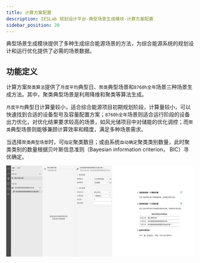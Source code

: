 ```yaml
---
title: 计算方案配置
description: IESLab 规划设计平台-典型场景生成模块-计算方案配置
sidebar_position: 20
---
```


典型场景生成模块提供了多种生成综合能源场景的方法，为综合能源系统的规划设计和运行优化提供了必需的场景数据。

## 功能定义

计算方案`聚类算法`提供了`月度平均`典型日、`聚类`典型场景和`8760h全年`场景三种场景生成方法。其中，聚类典型场景是利用降维和聚类等算法生成。

`月度平均`典型日计算量较小，适合综合能源项目初期规划阶段，计算量较小，可以快速找到合适的设备型号及容量配置方案；`8760h全年`场景则适合运行阶段的设备出力优化，对优化结果要求较高的场景，如风光储项目中对储能的优化调控；而`聚类`典型场景则能够兼顾计算效率和精度，满足多种场景需求。

当选择`聚类典型场景`时，可`指定`聚类数目；或由系统`自动确定`聚类类别数量，此时聚类类别的数量根据贝叶斯信息准则（Bayesian information criterion， BIC）寻优确定。

![计算方案](./calculation.png "计算方案")